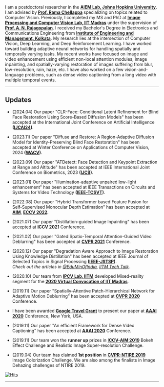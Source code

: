 I am a postdoctoral researcher in the **[AIEM Lab, Johns Hopkins University](https://aiem.jhu.edu/)**. I am advised by **[Prof. Rama Chellappa](https://engineering.jhu.edu/faculty/rama-chellappa/)** specializing on topics related to Computer Vision. Previously, I completed my MS and PhD at **[Image Processing and Computer Vision Lab, IIT Madras](http://www.ee.iitm.ac.in/ipcvlab/)** under the supervision of **[Prof. A. N. Rajagopalan](https://www.ee.iitm.ac.in/raju/)**. I received my Bachelor's Degree in Electronics and Communications Engineering from **[Institute of Engineering and Management, Kolkata](http://iem.edu.in/)**. My research lies at the intersection of Computer Vision, Deep Learning, and Deep Reinforcement Learning. I have worked toward building adaptive neural networks for handling spatially and temporally varying tasks. My recent works have focused on image and video enhancement using efficient non-local attention modules, image inpainting, and spatially-varying restoration of images suffering from blur, low-resolution, rain, haze, etc. I have also worked on a few vision-and-language problems, such as dense video captioning from a long video with multiple temporal events.

---

## Updates 
- (2024.04) Our paper "CLR-Face: Conditional Latent Refinement for Blind Face Restoration Using Score-Based Diffusion Models" has been accepted at the International Joint Conference on Artificial  Intelligence **([IJCAI24](https://ijcai24.org/))**.

- (2023.11) Our paper "Diffuse and Restore: A Region-Adaptive Diffusion Model for Identity-Preserving Blind
Face Restoration" has been accepted at Winter Conference on Applications of Computer Vision, 2024 **([WACV](https://wacv2024.thecvf.com/))**.


- (2023.09) Our paper "ATDetect: Face Detection and Keypoint Extraction at Range and Altitude" has been accepted at IEEE International Joint Conference on Biometrics, 2023 **([IJCB](https://ijcb2023.ieee-biometrics.org/))**.


- (2023.01) Our paper "Illumination-adaptive unpaired low-light enhancement" has been accepted at IEEE Transactions on Circuits and Systems for Video Technology **([IEEE-TCSVT](https://ieeexplore.ieee.org/xpl/RecentIssue.jsp?punumber=76))**.

- (2022.08) Our paper "Hybrid Transformer based Feature Fusion for Self-Supervised Monocular Depth Estimation" has been accepted at **[AIM](https://data.vision.ee.ethz.ch/cvl/aim22/)**, **[ECCV 2022](https://eccv2022.ecva.net/)**.

- (2021.07) Our paper "Distillation-guided Image Inpainting" has been accepted at **[ICCV 2021](http://iccv2021.thecvf.com/)** Conference.

- (2021.02) Our paper "Gated Spatio-Temporal Attention-Guided Video Deblurring" has been accepted at **[CVPR 2021](http://cvpr2021.thecvf.com/)** Conference.

- (2020.12) Our paper "Degradation Aware Approach to Image Restoration Using Knowledge Distillation" has been accepted at IEEE Journal of Selected Topics in Signal Processing **([IEEE-JSTSP](https://signalprocessingsociety.org/publications-resources/ieee-journal-selected-topics-signal-processing/about-jstsp))**.\
_Check out the articles in [@EduMinOfIndia](https://twitter.com/EduMinOfIndia/status/1387693652915277824?s=20), [IITM Tech Talk](https://tech-talk.iitm.ac.in/clean-up-neural-networks-show-the-way-to-preserve-photographs/)._

- (2020.10) Our team from **[IPCV Lab, IITM](http://www.ee.iitm.ac.in/ipcvlab/)** developed Mixed-reality segment for the **[2020 Virtual Convocation of IIT Madras](https://fo-fo.facebook.com/ReachIITM/videos/643343663027471/)**.

- (2019.11) Our paper "Spatially-Attentive Patch-Hierarchical Network for Adaptive Motion Deblurring" has been accepted at **[CVPR 2020](http://cvpr2020.thecvf.com/)** Conference.

- I have been awarded **[Google Travel Grant](https://buildyourfuture.withgoogle.com/scholarships/google-travel-scholarships/#!?detail-content-tabby_activeEl=overview)** to present our paper at **[AAAI 2020](https://aaai.org/Conferences/AAAI-20/)** Conference, New York, USA.

- (2019.11) Our paper "An efficient Framework for Dense Video Captioning" has been accepted at **[AAAI 2020](https://aaai.org/Conferences/AAAI-20/)** Conference.

- (2019.11) Our team won the **runner up** prizes in **[ICCV-AIM 2019](http://www.vision.ee.ethz.ch/aim19/)** Bokeh Effect Challenge and Realistic Image Super-resolution Challenge.

		
 - (2019.04) Our team has claimed **1st position** in **[CVPR-NTIRE 2019](http://www.vision.ee.ethz.ch/ntire19/)** Image Colorization Challenge. We are also among the finalists in Image Dehazing challenges of NTIRE 2019.

[![Hits](https://hits.seeyoufarm.com/api/count/incr/badge.svg?url=https%3A%2F%2Fmaitreyasuin.github.io&count_bg=%2379C83D&title_bg=%23555555&icon=&icon_color=%23E7E7E7&title=Views&edge_flat=true)](https://hits.seeyoufarm.com)


---

